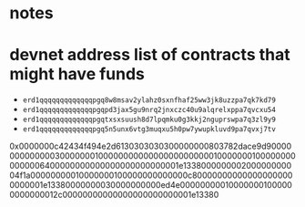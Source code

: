 # notes

# devnet address list of contracts that might have funds
- `erd1qqqqqqqqqqqqqpgq8w8msav2ylahz0sxnfhaf25ww3jk8uzzpa7qk7kd79`
- `erd1qqqqqqqqqqqqqpgqpd3jax5gu9nrq2jnxczc40u9alqrelxppa7qvcxu54`
- `erd1qqqqqqqqqqqqqpgqtxsxsuush8d7lpqmku0g3kkj2nguprswpa7q3zl9y9`
- `erd1qqqqqqqqqqqqqpgq5n5unx6vtg3muqxu5h0pw7ywupkluvd9pa7qvxj7tv`

0x0000000c42434f494e2d6130303030300000000803782dace9d9000000000000030000000100000000000000000000000100000001000000000000006400000000000000000000000001e133800000000200000000004f1a00000000010000000100000000000000c800000000000000000000000001e13380000000030000000000ed4e000000000100000001000000000000012c00000000000000000000000001e13380

